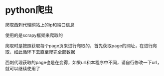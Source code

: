 # python爬虫

爬取西刺代理网站上的ip和端口信息

使用的是scrapy框架来爬取的

爬取时是按照获取每个page页来进行爬取的，首先获取page的网址，在进行爬取，如此循环下去直至爬完全部数据

西刺代理获取的page也是在变得，如果url和本程序中不同，请自行修改一下url，就可以继续使用了
